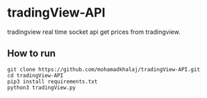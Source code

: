 # tradingView-API
tradingview real time socket api get prices from tradingview.

## How to run

```
git clone https://github.com/mohamadkhalaj/tradingView-API.git
cd tradingView-API
pip3 install requirements.txt
python3 tradingView.py
```
